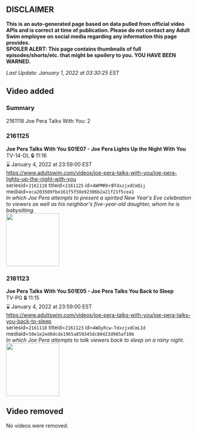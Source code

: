 ## DISCLAIMER
**This is an auto-generated page based on data pulled from official video APIs and is correct at time of publication. Please do not contact any Adult Swim employee on social media regarding any information this page provides.**  
**SPOILER ALERT: This page contains thumbnails of full episodes/shorts/etc. that might be spoilery to you. YOU HAVE BEEN WARNED.**  

_Last Update: January 1, 2022 at 03:30:25 EST_
## Video added
### Summary
2161118 Joe Pera Talks With You: 2  
### 2161125
**Joe Pera Talks With You S01E07 - Joe Pera Lights Up the Night With You**  
TV-14-DL 🔒 11:16  
⌛ January 4, 2022 at 23:59:00 EST  
https://www.adultswim.com/videos/joe-pera-talks-with-you/joe-pera-lights-up-the-night-with-you  
seriesid=`2161118` titleid=`2161125` id=`AWPMRhrBTdxzjxdCmQij` mediaid=`eca203509fbe161f5f50e92306b2a21f21f5cea1`  
_In which Joe Pera attempts to present a spirited New Year's Eve celebration to viewers as well as his neighbor's five-year-old daughter, whom he is babysitting._  
<a href="https://media.cdn.adultswim.com/uploads/20200305/thumbnails/2_20351636550-joeperatalks_107_air_cid-3HP5N.jpg"><img src="https://media.cdn.adultswim.com/uploads/20200305/thumbnails/2_20351636550-joeperatalks_107_air_cid-3HP5N.jpg" height="144px" /></a>
### 2161123
**Joe Pera Talks With You S01E05 - Joe Pera Talks You Back to Sleep**  
TV-PG 🔒 11:15  
⌛ January 4, 2022 at 23:59:00 EST  
https://www.adultswim.com/videos/joe-pera-talks-with-you/joe-pera-talks-you-back-to-sleep  
seriesid=`2161118` titleid=`2161123` id=`AWOyRcw-TdxzjxdCmLId` mediaid=`50e1e2ed0dcde1965a859345dc80423d985af106`  
_In which Joe Pera attempts to talk viewers back to sleep on a rainy night._  
<a href="https://media.cdn.adultswim.com/uploads/20200305/thumbnails/2_20351636156-joeperatalks_105_air_cid-3GM32.jpg"><img src="https://media.cdn.adultswim.com/uploads/20200305/thumbnails/2_20351636156-joeperatalks_105_air_cid-3GM32.jpg" height="144px" /></a>
## Video removed
No videos were removed.  
